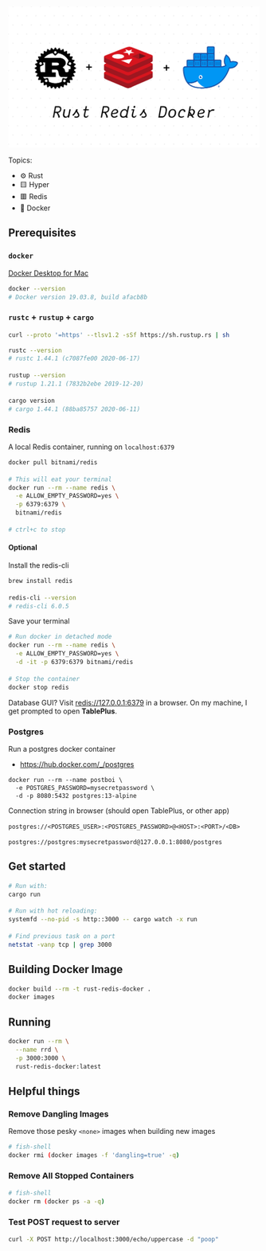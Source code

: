 <img src="/Rust-Redis-Docker.png">

Topics:

- ⚙️ Rust
- 🟨 Hyper
- 🟥 Redis
- 🐳 Docker

## Prerequisites

### `docker`

[Docker Desktop for Mac](https://hub.docker.com/editions/community/docker-ce-desktop-mac/)

```sh
docker --version
# Docker version 19.03.8, build afacb8b
```

### `rustc` + `rustup` + `cargo`

```sh
curl --proto '=https' --tlsv1.2 -sSf https://sh.rustup.rs | sh
```

```sh
rustc --version
# rustc 1.44.1 (c7087fe00 2020-06-17)

rustup --version
# rustup 1.21.1 (7832b2ebe 2019-12-20)

cargo version
# cargo 1.44.1 (88ba85757 2020-06-11)
```

### Redis

A local Redis container, running on `localhost:6379`

```sh
docker pull bitnami/redis

# This will eat your terminal
docker run --rm --name redis \
  -e ALLOW_EMPTY_PASSWORD=yes \
  -p 6379:6379 \
  bitnami/redis

# ctrl+c to stop
```

#### Optional

Install the redis-cli

```sh
brew install redis

redis-cli --version
# redis-cli 6.0.5
```

Save your terminal

```sh
# Run docker in detached mode
docker run --rm --name redis \
  -e ALLOW_EMPTY_PASSWORD=yes \
  -d -it -p 6379:6379 bitnami/redis

# Stop the container
docker stop redis
```

Database GUI? Visit [redis://127.0.0.1:6379](redis://127.0.0.1:6379) in a browser. On my machine, I get prompted to open **TablePlus**.

### Postgres

Run a postgres docker container

- https://hub.docker.com/_/postgres

```
docker run --rm --name postboi \
  -e POSTGRES_PASSWORD=mysecretpassword \
  -d -p 8080:5432 postgres:13-alpine
```

Connection string in browser (should open TablePlus, or other app)

`postgres://<POSTGRES_USER>:<POSTGRES_PASSWORD>@<HOST>:<PORT>/<DB>`

`postgres://postgres:mysecretpassword@127.0.0.1:8080/postgres`

## Get started

```sh
# Run with:
cargo run

# Run with hot reloading:
systemfd --no-pid -s http::3000 -- cargo watch -x run

# Find previous task on a port
netstat -vanp tcp | grep 3000
```

## Building Docker Image

```sh
docker build --rm -t rust-redis-docker .
docker images
```

## Running

```sh
docker run --rm \
  --name rrd \
  -p 3000:3000 \
  rust-redis-docker:latest
```

## Helpful things

### Remove Dangling Images

Remove those pesky `<none>` images when building new images

```sh
# fish-shell
docker rmi (docker images -f 'dangling=true' -q)
```

### Remove All Stopped Containers

```sh
# fish-shell
docker rm (docker ps -a -q)
```

### Test POST request to server

```sh
curl -X POST http://localhost:3000/echo/uppercase -d "poop"
```
